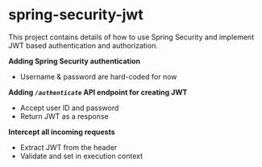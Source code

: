 # spring-security-jwt
This project contains details of how to use Spring Security and implement JWT based authentication and authorization.

**Adding Spring Security authentication**
- Username & password are hard-coded for now

**Adding _`/authenticate`_ API endpoint for creating JWT**
- Accept user ID and password
- Return JWT as a response

**Intercept all incoming requests**
- Extract JWT from the header
- Validate and set in execution context
